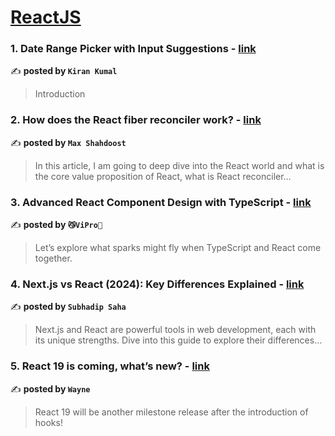 
<h1><a href=https://medium.com/tag/reactjs/recommended target="_blank" rel="noopener noreferrer">ReactJS</a></h1>
<h3>1. Date Range Picker with Input Suggestions - <a href="https://medium.com/@kirankumal714/date-range-picker-with-input-suggestions-43d6b4772ac3" target="_blank" rel="noopener noreferrer">link</a></h3>

✍️ **posted by `Kiran Kumal`**

<blockquote>Introduction</blockquote>

<h3>2. How does the React fiber reconciler work? - <a href="https://medium.com/@maxtsh/how-does-the-react-fiber-reconciler-work-77c3650127da" target="_blank" rel="noopener noreferrer">link</a></h3>

✍️ **posted by `Max Shahdoost`**

<blockquote>In this article, I am going to deep dive into the React world and what is the core value proposition of React, what is React reconciler…</blockquote>

<h3>3. Advanced React Component Design with TypeScript - <a href="https://medium.com/漸強實驗室-crescendo-lab-engineering-blog/advanced-react-component-design-with-typescript-b679b85ad719" target="_blank" rel="noopener noreferrer">link</a></h3>

✍️ **posted by `😼ViPro👻`**

<blockquote>Let’s explore what sparks might fly when TypeScript and React come together.</blockquote>

<h3>4. Next.js vs React (2024): Key Differences Explained - <a href="https://medium.com/nerd-for-tech/next-js-vs-react-2024-key-differences-explained-8635605b0939" target="_blank" rel="noopener noreferrer">link</a></h3>

✍️ **posted by `Subhadip Saha`**

<blockquote>Next.js and React are powerful tools in web development, each with its unique strengths. Dive into this guide to explore their differences…</blockquote>

<h3>5. React 19 is coming, what’s new? - <a href="https://medium.com/stackademic/react-19-is-coming-whats-new-79e2d4b948e4" target="_blank" rel="noopener noreferrer">link</a></h3>

✍️ **posted by `Wayne`**

<blockquote>React 19 will be another milestone release after the introduction of hooks!</blockquote>

